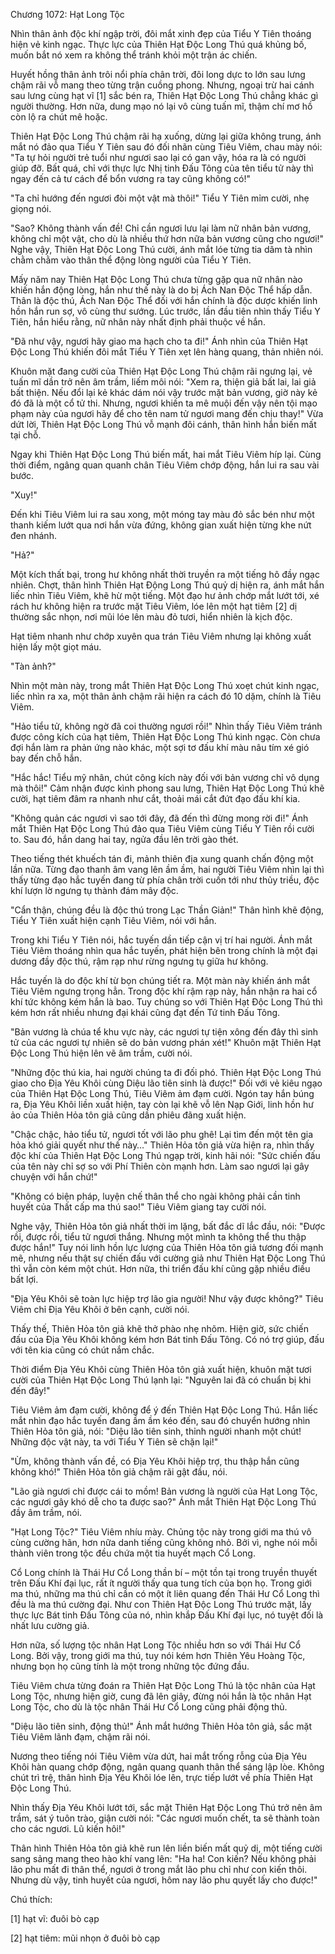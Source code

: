 




Chương 1072: Hạt Long Tộc


Nhìn thân ảnh độc khí ngập trời, đôi mắt xinh đẹp của Tiểu Y Tiên thoáng hiện vẻ kinh ngạc. Thực lực của Thiên Hạt Độc Long Thú quá khủng bố, muốn bắt nó xem ra không thể tránh khỏi một trận ác chiến.

Huyết hồng thân ảnh trôi nổi phía chân trời, đôi long dực to lớn sau lưng chậm rãi vỗ mang theo từng trận cuồng phong. Nhưng, ngoại trừ hai cánh sau lưng cùng hạt vĩ [1] sắc bén ra, Thiên Hạt Độc Long Thú chẳng khác gì người thường. Hơn nữa, dung mạo nó lại vô cùng tuấn mĩ, thậm chí mơ hồ còn lộ ra chút mê hoặc.

Thiên Hạt Độc Long Thú chậm rãi hạ xuống, dừng lại giữa không trung, ánh mắt nó đảo qua Tiểu Y Tiên sau đó đối nhãn cùng Tiêu Viêm, chau mày nói: "Ta tự hỏi người trẻ tuổi như ngươi sao lại có gan vậy, hóa ra là có người giúp đỡ. Bất quá, chỉ với thực lực Nhị tinh Đấu Tông của tên tiểu tử này thì ngay đến cả tư cách để bổn vương ra tay cũng không có!"

"Ta chỉ hướng đến ngươi đòi một vật mà thôi!" Tiểu Y Tiên mỉm cười, nhẹ giọng nói.

"Sao? Không thành vấn đề! Chỉ cần ngươi lưu lại làm nữ nhân bản vương, không chỉ một vật, cho dù là nhiều thứ hơn nữa bản vương cũng cho ngươi!" Nghe vậy, Thiên Hạt Độc Long Thú cười, ánh mắt lóe từng tia dâm tà nhìn chằm chằm vào thân thể động lòng người của Tiểu Y Tiên.

Mấy năm nay Thiên Hạt Độc Long Thú chưa từng gặp qua nữ nhân nào khiến hắn động lòng, hắn như thế này là do bị Ách Nan Độc Thể hấp dẫn. Thân là độc thú, Ách Nan Độc Thể đối với hắn chính là độc dược khiến linh hồn hắn run sợ, vô cùng thư sướng. Lúc trước, lần đầu tiên nhìn thấy Tiểu Y Tiên, hắn hiểu rằng, nữ nhân này nhất định phải thuộc về hắn.

"Đã như vậy, ngươi hãy giao ma hạch cho ta đi!" Ánh nhìn của Thiên Hạt Độc Long Thú khiến đôi mắt Tiểu Y Tiên xẹt lên hàng quang, thản nhiên nói.

Khuôn mặt đang cười của Thiên Hạt Độc Long Thú chậm rãi ngưng lại, vẻ tuấn mĩ dần trở nên âm trầm, liếm môi nói: "Xem ra, thiện giả bất lai, lai giả bất thiện. Nếu đổi lại kẻ khác dám nói vậy trước mặt bản vương, giờ này kẻ đó đã là một cổ tử thi. Nhưng, ngươi khiến ta mê muội đến vậy nên tội mạo phạm này của ngươi hãy để cho tên nam tử ngươi mang đến chịu thay!" Vừa dứt lời, Thiên Hạt Độc Long Thú vỗ mạnh đôi cánh, thân hình hắn biến mất tại chỗ.

Ngay khi Thiên Hạt Độc Long Thú biến mất, hai mắt Tiêu Viêm híp lại. Cùng thời điểm, ngâng quan quanh chân Tiêu Viêm chớp động, hắn lui ra sau vài bước.

"Xuy!"

Đến khi Tiêu Viêm lui ra sau xong, một móng tay màu đỏ sắc bén như một thanh kiếm lướt qua nơi hắn vừa đứng, không gian xuất hiện từng khe nứt đen nhánh.

"Hả?"

Một kích thất bại, trong hư không nhất thời truyền ra một tiếng hô đầy ngạc nhiên. Chợt, thân hình Thiên Hạt Động Long Thú quỷ dị hiện ra, ánh mắt hắn liếc nhìn Tiêu Viêm, khẽ hừ một tiếng. Một đạo hư ảnh chớp mắt lướt tới, xé rách hư không hiện ra trước mặt Tiêu Viêm, lóe lên một hạt tiêm [2] dị thường sắc nhọn, nơi mũi lóe lên màu đỏ tươi, hiển nhiên là kịch độc.

Hạt tiêm nhanh như chớp xuyên qua trán Tiêu Viêm nhưng lại không xuất hiện lấy một giọt máu.

"Tàn ảnh?"

Nhìn một màn này, trong mắt Thiên Hạt Độc Long Thú xoẹt chút kinh ngạc, liếc nhìn ra xa, một thân ảnh chậm rãi hiện ra cách đó 10 dặm, chính là Tiêu Viêm.

"Hảo tiểu tử, không ngờ đã coi thường ngươi rồi!" Nhìn thấy Tiêu Viêm tránh được công kích của hạt tiêm, Thiên Hạt Độc Long Thú kinh ngạc. Còn chưa đợi hắn làm ra phản ứng nào khác, một sợi tơ đấu khí màu nâu tím xé gió bay đến chỗ hắn.

"Hắc hắc! Tiểu mỹ nhân, chút công kích này đối với bản vương chỉ vô dụng mà thôi!" Cảm nhận được kình phong sau lưng, Thiên Hạt Độc Long Thú khẽ cười, hạt tiêm đâm ra nhanh như cắt, thoải mái cắt đứt đạo đấu khí kia.

"Không quản các ngươi vì sao tới đây, đã đến thì đừng mong rời đi!" Ánh mắt Thiên Hạt Độc Long Thú đảo qua Tiêu Viêm cùng Tiểu Y Tiên rồi cười to. Sau đó, hắn dang hai tay, ngửa đầu lên trời gào thét.

Theo tiếng thét khuếch tán đi, mảnh thiên địa xung quanh chấn động một lần nữa. Từng đạo thanh âm vang lên ầm ầm, hai người Tiêu Viêm nhìn lại thì thấy từng đạo hắc tuyến đang từ phía chân trời cuốn tới như thủy triều, độc khí lượn lờ ngưng tụ thành đám mây độc.

"Cẩn thận, chúng đều là độc thú trong Lạc Thần Giản!" Thân hình khẽ động, Tiểu Y Tiên xuất hiện cạnh Tiêu Viêm, nói với hắn.

Trong khi Tiểu Y Tiên nói, hắc tuyến dần tiếp cận vị trí hai người. Ánh mắt Tiêu Viêm thoáng nhìn qua hắc tuyến, phát hiện bên trong chính là một đại dương đầy độc thú, rậm rạp như rừng ngưng tụ giữa hư không.

Hắc tuyến là do độc khí từ bọn chúng tiết ra. Một màn này khiến ánh mắt Tiêu Viêm ngưng trọng hẳn. Trong độc khí rậm rạp này, hắn nhận ra hai cổ khí tức không kém hắn là bao. Tuy chúng so với Thiên Hạt Độc Long Thú thì kém hơn rất nhiều nhưng đại khái cũng đạt đến Tứ tinh Đấu Tông.

"Bản vương là chúa tể khu vực này, các ngươi tự tiện xông đến đây thì sinh tử của các ngươi tự nhiên sẽ do bản vương phán xét!" Khuôn mặt Thiên Hạt Độc Long Thú hiện lên vẽ âm trầm, cười nói.

"Những độc thú kia, hai người chúng ta đi đối phó. Thiên Hạt Độc Long Thú giao cho Địa Yêu Khôi cùng Diệu lão tiên sinh là được!" Đối với vẻ kiêu ngạo của Thiên Hạt Độc Long Thú, Tiêu Viêm ảm đạm cười. Ngón tay hắn búng ra, Địa Yêu Khôi liền xuất hiện, tay còn lại khẽ vỗ lên Nạp Giới, linh hồn hư ảo của Thiên Hỏa tôn giả cũng dần phiêu đãng xuất hiện.

"Chậc chậc, hảo tiểu tử, ngươi tốt với lão phu ghê! Lại tìm đến một tên gia hỏa khó giải quyết như thế này…" Thiên Hỏa tôn giả vừa hiện ra, nhìn thấy độc khí của Thiên Hạt Độc Long Thú ngạp trời, kinh hãi nói: "Sức chiến đấu của tên này chỉ sợ so với Phí Thiên còn mạnh hơn. Làm sao ngươi lại gây chuyện với hắn chứ!"

"Không có biện pháp, luyện chế thân thể cho ngài không phải cần tinh huyết của Thất cấp ma thú sao!" Tiêu Viêm giang tay cười nói.

Nghe vậy, Thiên Hỏa tôn giả nhất thời im lặng, bất đắc dĩ lắc đầu, nói: "Được rồi, được rồi, tiểu tử ngươi thắng. Nhưng một mình ta không thể thu thập được hắn!" Tuy nói linh hồn lực lượng của Thiên Hỏa tôn giả tương đối mạnh mẽ, nhưng nếu thật sự chiến đấu với cường giả như Thiên Hạt Độc Long Thú thì vẫn còn kém một chút. Hơn nữa, thi triển đấu khí cũng gặp nhiều điều bất lợi.

"Địa Yêu Khôi sẽ toàn lực hiệp trợ lão gia người! Như vậy được không?" Tiêu Viêm chỉ Địa Yêu Khôi ở bên cạnh, cười nói.

Thấy thế, Thiên Hỏa tôn giả khẽ thở phào nhẹ nhõm. Hiện giờ, sức chiến đấu của Địa Yêu Khôi không kém hơn Bát tinh Đấu Tông. Có nó trợ giúp, đấu với tên kia cũng có chút nắm chắc.

Thời điểm Địa Yêu Khôi cùng Thiên Hỏa tôn giả xuất hiện, khuôn mặt tươi cười của Thiên Hạt Độc Long Thú lạnh lại: "Nguyên lai đã có chuẩn bị khi đến đây!"

Tiêu Viêm ảm đạm cười, không để ý đến Thiên Hạt Độc Long Thú. Hắn liếc mắt nhìn đạo hắc tuyến đang ầm ầm kéo đến, sau đó chuyển hướng nhìn Thiên Hỏa tôn giả, nói: "Diệu lão tiên sinh, thỉnh người nhanh một chút! Những độc vật này, ta với Tiểu Y Tiên sẽ chặn lại!"

"Ừm, không thành vấn đề, có Địa Yêu Khôi hiệp trợ, thu thập hắn cũng không khó!" Thiên Hỏa tôn giả chậm rãi gật đầu, nói.

"Lão già ngươi chỉ được cái to mồm! Bản vương là người của Hạt Long Tộc, các ngươi gây khó dễ cho ta được sao?" Ánh mắt Thiên Hạt Độc Long Thú đầy âm trầm, nói.

"Hạt Long Tộc?" Tiêu Viêm nhíu mày. Chủng tộc này trong giới ma thú vô cùng cường hãn, hơn nữa danh tiếng cũng không nhỏ. Bởi vì, nghe nói mỗi thành viên trong tộc đều chứa một tia huyết mạch Cổ Long.

Cổ Long chính là Thái Hư Cổ Long thần bí – một tồn tại trong truyền thuyết trên Đấu Khí đại lục, rất ít người thấy qua tung tích của bọn họ. Trong giới ma thú, những ma thú chỉ cần có một ít liên quang đến Thái Hư Cổ Long thì đều là ma thú cường đại. Như con Thiên Hạt Độc Long Thú trước mặt, lấy thực lực Bát tinh Đấu Tông của nó, nhìn khắp Đấu Khí đại lục, nó tuyệt đối là nhất lưu cường giả.

Hơn nữa, số lượng tộc nhân Hạt Long Tộc nhiều hơn so với Thái Hư Cổ Long. Bởi vậy, trong giới ma thú, tuy nói kém hơn Thiên Yêu Hoàng Tộc, nhưng bọn họ cũng tính là một trong những tộc đứng đầu.

Tiêu Viêm chưa từng đoán ra Thiên Hạt Độc Long Thú là tộc nhân của Hạt Long Tộc, nhưng hiện giờ, cung đã lên giây, đừng nói hắn là tộc nhân Hạt Long Tộc, cho dù là tộc nhân Thái Hư Cổ Long cũng phải động thủ.

"Diệu lão tiên sinh, động thủ!" Ánh mắt hướng Thiên Hỏa tôn giả, sắc mặt Tiêu Viêm lãnh đạm, chậm rãi nói.

Nương theo tiếng nói Tiêu Viêm vừa dứt, hai mắt trống rỗng của Địa Yêu Khôi hàn quang chớp động, ngân quang quanh thân thể sáng lập lòe. Không chút trì trệ, thân hình Địa Yêu Khôi lóe lên, trực tiếp lướt về phía Thiên Hạt Độc Long Thú.

Nhìn thấy Địa Yêu Khôi lướt tới, sắc mặt Thiên Hạt Độc Long Thú trở nên âm trầm, sát ý tuôn trào, giận cười nói: "Các ngươi muốn chết, ta sẽ thành toàn cho các ngươi. Lũ kiến hôi!"

Thân hình Thiên Hỏa tôn giả khẽ run lên liền biến mất quỷ dị, một tiếng cười sang sảng mang theo hào khí vang lên: "Ha ha! Con kiến? Nếu không phải lão phu mất đi thân thể, ngươi ở trong mắt lão phu chỉ như con kiến thôi. Nhưng dù vậy, tinh huyết của ngươi, hôm nay lão phu quyết lấy cho được!"

Chú thích:

[1] hạt vĩ: đuôi bò cạp

[2] hạt tiêm: mũi nhọn ở đuôi bò cạp




